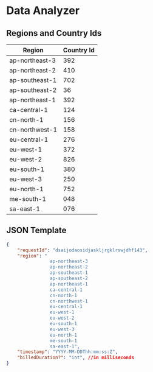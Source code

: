 # Data Analyzer

## Regions and Country Ids

| Region        | Country Id |
| ------------- | ------------- |
|ap-northeast-3 | 392           |
|ap-northeast-2 | 410           |
|ap-southeast-1 | 702           |
|ap-southeast-2 | 36            |
|ap-northeast-1 | 392           |
|ca-central-1   | 124           |
|cn-north-1     | 156           |
|cn-northwest-1 | 158           |
|eu-central-1   | 276           |
|eu-west-1      | 372           |
|eu-west-2      | 826           |
|eu-south-1     | 380           |
|eu-west-3      | 250           |
|eu-north-1     | 752           |
|me-south-1     | 048           |
|sa-east-1      | 076           |

## JSON Template

```json
{
    "requestId": "dsaijodaosidjaskljrgklrswjdhf143",
    "region": "
                ap-northeast-3
                ap-northeast-2
                ap-southeast-1
                ap-southeast-2
                ap-northeast-1
                ca-central-1
                cn-north-1
                cn-northwest-1
                eu-central-1
                eu-west-1
                eu-west-2
                eu-south-1
                eu-west-3
                eu-north-1
                me-south-1
                sa-east-1",
    "timestamp": "YYYY-MM-DDThh:mm:ss:Z",
    "billedDuration?": "int", //in milliseconds
}
```

